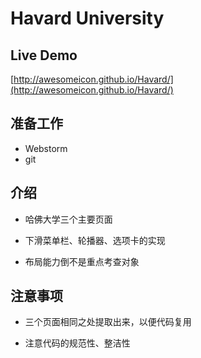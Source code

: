 # Havard University

## Live Demo
[http://awesomeicon.github.io/Havard/](http://awesomeicon.github.io/Havard/)

## 准备工作

* Webstorm
* git

## 介绍

* 哈佛大学三个主要页面

* 下滑菜单栏、轮播器、选项卡的实现

* 布局能力倒不是重点考查对象

## 注意事项

* 三个页面相同之处提取出来，以便代码复用

* 注意代码的规范性、整洁性


